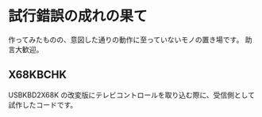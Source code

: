 # 試行錯誤の成れの果て
作ってみたものの、意図した通りの動作に至っていないモノの置き場です。
助言大歓迎。

## X68KBCHK
USBKBD2X68K の改変版にテレビコントロールを取り込む際に、受信側として試作したコードです。